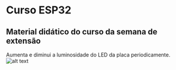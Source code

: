# Curso ESP32
## Material didático do curso da semana de extensão

Aumenta e diminui a  luminosidade do LED da placa periodicamente.
![alt text](https://github.com/jmtstorres/CursoESP32/blob/main/Projetos/04-LED_PWM/projeto/conexao.jpeg)
